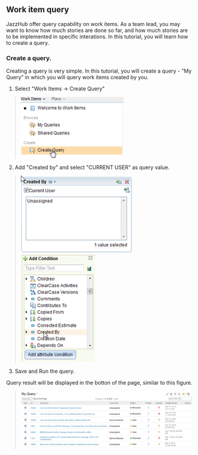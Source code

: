 ## Work item query

JazzHub offer query capability on work items. As a team lead, you may
want to know how much stories are done so far, and how much stories
are to be implemented in specific interations. In this tutorial,
you will learn how to create a query.

### Create a query.

Creating a query is very simple. In this tutorial, you will create
a query - "My Query" in which you will query work items created by 
you.

1. Select "Work Items -> Create Query"
>  ![Create query menu](../images/trackplan/query.createquery.png)
2. Add "Created by" and select "CURRENT USER" as query value.
>  ![Add condition1](../images/trackplan/query.addcondition2.png)
>  ![Add condition1](../images/trackplan/query.addcondition1.png)
3. Save and Run the query.

Query result will be displayed in the botton of the page,
similar to this figure.

>  ![Query result](../images/trackplan/query.showresult.png)




